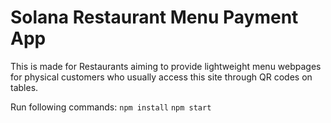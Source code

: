 # Solana Restaurant Menu Payment App

This is made for Restaurants aiming to provide lightweight menu webpages for physical customers who usually access this site through QR codes on tables.

Run following commands:
`npm install`
`npm start` 
